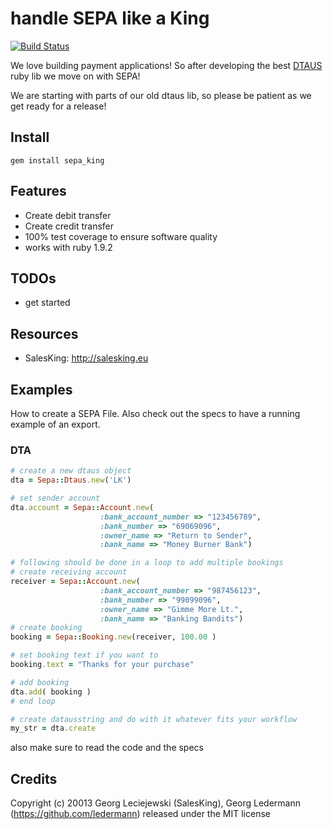 # handle SEPA like a King

[![Build Status](https://secure.travis-ci.org/salesking/sepa_king.png)](http://travis-ci.org/salesking/sepa_king)

We love building payment applications! So after developing the best [DTAUS](https://github.com/salesking/king_dtaus) ruby lib we move on with SEPA!

We are starting with parts of our old dtaus lib, so please be patient as we get ready for a release!


## Install

    gem install sepa_king

## Features

* Create debit transfer
* Create credit transfer
* 100% test coverage to ensure software quality
* works with ruby 1.9.2

## TODOs

* get started

## Resources

* SalesKing: http://salesking.eu

## Examples

How to create a SEPA File. Also check out the specs to have a running example of an export.

### DTA

```ruby
# create a new dtaus object
dta = Sepa::Dtaus.new('LK')

# set sender account
dta.account = Sepa::Account.new(
                    :bank_account_number => "123456789",
                    :bank_number => "69069096",
                    :owner_name => "Return to Sender",
                    :bank_name => "Money Burner Bank")

# following should be done in a loop to add multiple bookings
# create receiving account
receiver = Sepa::Account.new(
                    :bank_account_number => "987456123",
                    :bank_number => "99099096",
                    :owner_name => "Gimme More Lt.",
                    :bank_name => "Banking Bandits")
# create booking
booking = Sepa::Booking.new(receiver, 100.00 )

# set booking text if you want to
booking.text = "Thanks for your purchase"

# add booking
dta.add( booking )
# end loop

# create datausstring and do with it whatever fits your workflow
my_str = dta.create

```

also make sure to read the code and the specs

## Credits



Copyright (c) 20013 Georg Leciejewski (SalesKing), Georg Ledermann (https://github.com/ledermann) released under the MIT license
